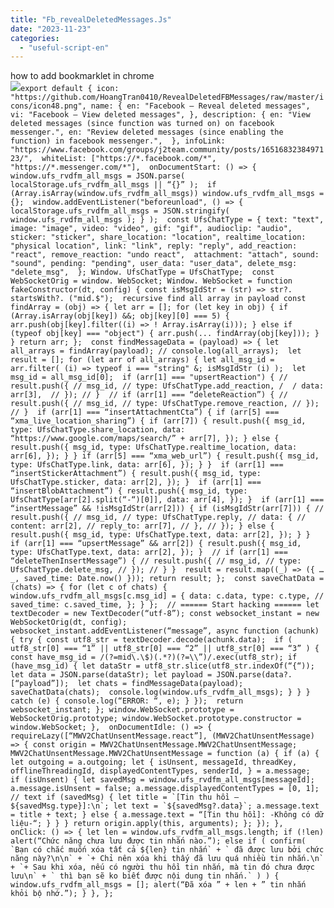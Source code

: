 ```yaml
---
title: "Fb_revealDeletedMessages.Js"
date: "2023-11-23"
categories: 
  - "useful-script-en"
---
```


how to add bookmarklet in chrome  
![](https://camo.githubusercontent.com/5f21e427a7d3ee887313a4f9b1ab033e6462db47ca299bf3f7e2d81a0ce854bd/68747470733a2f2f696d672e7765626e6f74732e636f6d2f323031392f30342f447261672d616e642d44726f702d4c696e6b732d696e2d4368726f6d652e706e67)``export default { icon: "https://github.com/HoangTran0410/RevealDeletedFBMessages/raw/master/icons/icon48.png", name: { en: "Facebook – Reveal deleted messages", vi: "Facebook – View deleted messages", }, description: { en: "View deleted messages (since function was turned on) on facebook messenger.", en: "Review deleted messages (since enabling the function) in facebook messenger.",  }, infoLink: "https://www.facebook.com/groups/j2team.community/posts/1651683238497123/",  whiteList: ["https://*.facebook.com/*", "https://*.messenger.com/*"],  onDocumentStart: () => { window.ufs_rvdfm_all_msgs = JSON.parse( localStorage.ufs_rvdfm_all_msgs || “{}” );  if (Array.isArray(window.ufs_rvdfm_all_msgs)) window.ufs_rvdfm_all_msgs = {};  window.addEventListener("beforeunload", () => { localStorage.ufs_rvdfm_all_msgs = JSON.stringify( window.ufs_rvdfm_all_msgs ); } );  const UfsChatType = { text: "text", image: "image", video: "video", gif: "gif", audioclip: "audio", sticker: "sticker", share_location: "location", realtime_location: "physical location", link: "link", reply: "reply", add_reaction: "react", remove_reaction: "undo react",  attachment: "attach", sound: "sound", pending: "pending", user_data: "user_data", delete_msg: "delete_msg",  }; Window. UfsChatType = UfsChatType;  const WebSocketOrig = window. WebSocket; Window. WebSocket = function fakeConstructor(dt, config) { const isMsgIdStr = (str) => str?. startsWith?. ("mid.$");  recursive find all array in payload const findArray = (obj) => { let arr = []; for (let key in obj) { if (Array.isArray(obj[key]) &&; obj[key][0] === 5) { arr.push(obj[key].filter((i) => ! Array.isArray(i))); } else if (typeof obj[key] === "object") { arr.push(... findArray(obj[key])); } } return arr; };  const findMessageData = (payload) => { let all_arrays = findArray(payload); // console.log(all_arrays);  let result = []; for (let arr of all_arrays) { let all_msg_id = arr.filter( (i) => typeof i === "string" &; isMsgIdStr (i) );  let msg_id = all_msg_id[0];  if (arr[1] === "upsertReaction") { // result.push({ // msg_id, // type: UfsChatType.add_reaction, /  / data: arr[3],  // }); // }  // if (arr[1] === “deleteReaction”) { // result.push({ // msg_id, // type: UfsChatType.remove_reaction, // }); // }  if (arr[1] === “insertAttachmentCta”) { if (arr[5] === “xma_live_location_sharing”) { if (arr[7]) { result.push({ msg_id, type: UfsChatType.share_location, data: “https://www.google.com/maps/search/” + arr[7], }); } else { result.push({ msg_id, type: UfsChatType.realtime_location, data: arr[6], }); } } if (arr[5] === “xma_web_url”) { result.push({ msg_id, type: UfsChatType.link, data: arr[6], }); } }  if (arr[1] === “insertStickerAttachment”) { result.push({ msg_id, type: UfsChatType.sticker, data: arr[2], }); }  if (arr[1] === “insertBlobAttachment”) { result.push({ msg_id, type: UfsChatType[arr[2].split(“-“)[0]], data: arr[4], }); }  if (arr[1] === “insertMessage” && !isMsgIdStr(arr[2])) { if (isMsgIdStr(arr[7])) { // result.push({ // msg_id, // type: UfsChatType.reply, // data: { // content: arr[2], // reply_to: arr[7], // }, // }); } else { result.push({ msg_id, type: UfsChatType.text, data: arr[2], }); } }  if (arr[1] === “upsertMessage” && arr[2]) { result.push({ msg_id, type: UfsChatType.text, data: arr[2], }); }  // if (arr[1] === “deleteThenInsertMessage”) { // result.push({ // msg_id, // type: UfsChatType.delete_msg, // }); // } }  result = result.map((_) => ({ …_, saved_time: Date.now() })); return result; };  const saveChatData = (chats) => { for (let c of chats) { window.ufs_rvdfm_all_msgs[c.msg_id] = { data: c.data, type: c.type, // saved_time: c.saved_time, }; } };  // ====== Start hacking ====== let textDecoder = new TextDecoder(“utf-8”); const websocket_instant = new WebSocketOrig(dt, config); websocket_instant.addEventListener(“message”, async function (achunk) { try { const utf8_str = textDecoder.decode(achunk.data);  if ( utf8_str[0] === “1” || utf8_str[0] === “2” || utf8_str[0] === “3” ) { const have_msg_id = /(?=mid\.\$)(.*?)(?=\\”)/.exec(utf8_str); if (have_msg_id) { let dataStr = utf8_str.slice(utf8_str.indexOf(“{“)); let data = JSON.parse(dataStr); let payload = JSON.parse(data?.[“payload”]);  let chats = findMessageData(payload); saveChatData(chats);  console.log(window.ufs_rvdfm_all_msgs); } } } catch (e) { console.log(“ERROR: “, e); } });  return websocket_instant; }; window.WebSocket.prototype = WebSocketOrig.prototype; window.WebSocket.prototype.constructor = window.WebSocket; },  onDocumentIdle: () => { requireLazy([“MWV2ChatUnsentMessage.react”], (MWV2ChatUnsentMessage) => { const origin = MWV2ChatUnsentMessage.MWV2ChatUnsentMessage; MWV2ChatUnsentMessage.MWV2ChatUnsentMessage = function (a) { if (a) { let outgoing = a.outgoing; let { isUnsent, messageId, threadKey, offlineThreadingId, displayedContentTypes, senderId, } = a.message;  if (isUnsent) { let savedMsg = window.ufs_rvdfm_all_msgs[messageId];  a.message.isUnsent = false; a.message.displayedContentTypes = [0, 1]; // text if (savedMsg) { let title = `[Tin thu hồi – ${savedMsg.type}]:\n`; let text = `${savedMsg?.data}`; a.message.text = title + text; } else { a.message.text = “[Tin thu hồi]: -Không có dữ liệu-“; } } } return origin.apply(this, arguments); }; }); },  onClick: () => { let len = window.ufs_rvdfm_all_msgs.length; if (!len) alert(“Chức năng chưa lưu được tin nhắn nào.”); else if ( confirm( `Bạn có chắc muốn xóa tất cả ${len} tin nhắn` + ` đã được lưu bởi chức năng này?\n\n` + `+ Chỉ nên xóa khi thấy đã lưu quá nhiều tin nhắn.\n` + `+ Sau khi xóa, nếu có người thu hồi tin nhắn, mà tin đó chưa được lưu\n` + ` thì bạn sẽ ko biết được nội dung tin nhắn.` ) ) { window.ufs_rvdfm_all_msgs = []; alert(“Đã xóa ” + len + ” tin nhắn khỏi bộ nhớ.”); } }, };``
